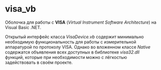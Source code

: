 # visa_vb
Оболочка для работы с **VISA** (*Virtual Instrument Software Architecture*) на Visual Basic .NET.

Открытый интерфейс класса *VisaDevice.vb* содержит минимально необходимую функциональность для работы с измерительной аппаратурой по протоколу VISA. Однако во вложенном классе *Native* содержатся объявления всех доступных в библиотеке *visa32.dll* функций, которые при необходимости можно с лёгкостью задействовать в своём проекте.
